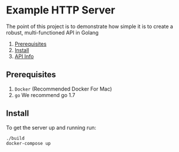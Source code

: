 # Example HTTP Server

The point of this project is to demonstrate how simple it is to create a robust, multi-functioned API in Golang

1. [Prerequisites](#prerequisites)
2. [Install](#install)
3. [API Info](#api)

## Prerequisites

1. `Docker` (Recommended Docker For Mac)
2. `go` We recommend go 1.7

## Install

To get the server up and running run:
```bash
./build
docker-compose up
```
